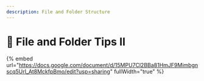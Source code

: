 ```yaml
---
description: File and Folder Structure
---
```


# 🔵 File and Folder Tips II

{% embed url="https://docs.google.com/document/d/15MPU7Cl2BBa81HmJF9Mimbgnscq5UrI_At8MckfpBmo/edit?usp=sharing" fullWidth="true" %}
